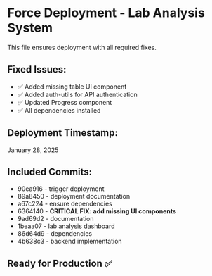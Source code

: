 # Force Deployment - Lab Analysis System

This file ensures deployment with all required fixes.

## Fixed Issues:
- ✅ Added missing table UI component
- ✅ Added auth-utils for API authentication  
- ✅ Updated Progress component
- ✅ All dependencies installed

## Deployment Timestamp: 
January 28, 2025

## Included Commits:
- 90ea916 - trigger deployment
- 89a8450 - deployment documentation  
- a67c224 - ensure dependencies
- 6364140 - **CRITICAL FIX: add missing UI components**
- 9ad69d2 - documentation
- 1beaa07 - lab analysis dashboard
- 86d64d9 - dependencies
- 4b638c3 - backend implementation

## Ready for Production ✅